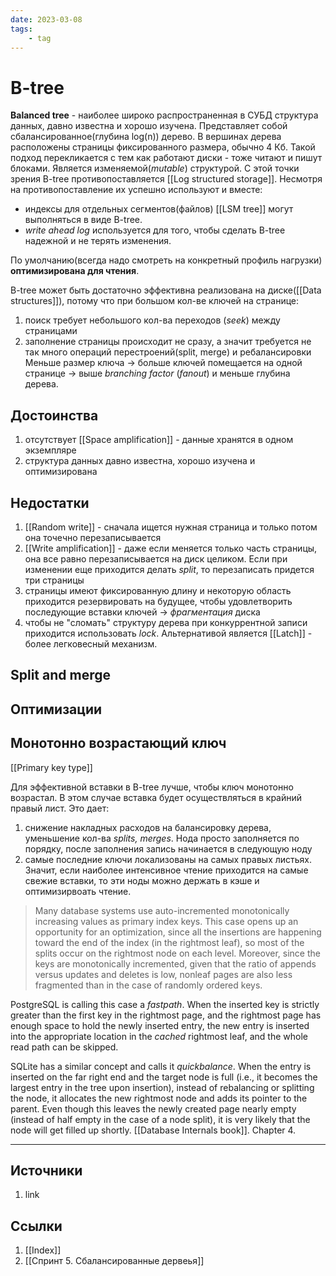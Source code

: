 ```yaml
---
date: 2023-03-08
tags:
    - tag
---
```

# B-tree

**Balanced tree** - наиболее широко распространенная в СУБД структура данных, давно известна и хорошо изучена. Представляет собой сбалансированное(глубина log(n)) дерево. В вершинах дерева расположены страницы фиксированного размера, обычно 4 Кб. Такой подход перекликается с тем как работают диски - тоже читают и пишут блоками. Является изменяемой(*mutable*) структурой. С этой точки зрения B-tree противопоставляется [[Log structured storage]].
Несмотря на противопоставление их успешно используют и вместе:

- индексы для отдельных сегментов(файлов) [[LSM tree]] могут выполняться в виде B-tree. 
- *write ahead log* используется для того, чтобы сделать B-tree надежной и не терять изменения.

По умолчанию(всегда надо смотреть на конкретный профиль нагрузки) **оптимизирована для чтения**.

B-tree может быть достаточно эффективна реализована на диске([[Data structures]]), потому что при большом кол-ве ключей на странице:

1. поиск требует небольшого кол-ва переходов (*seek*) между страницами
1. заполнение страницы происходит не сразу, а значит требуется не так много операций перестроений(split, merge) и ребалансировки
Меньше размер ключа -> больше ключей помещается на одной странице -> выше *branching factor* (*fanout*) и меньше глубина дерева.

## Достоинства

1. отсутствует [[Space amplification]] - данные хранятся в одном экземпляре
1. структура данных давно известна, хорошо изучена и оптимизирована

## Недостатки

1. [[Random write]] - сначала ищется нужная страница и только потом она точечно перезаписывается
1. [[Write amplification]] - даже если меняется только часть страницы, она все равно перезаписывается на диск целиком. Если при изменении еще приходится делать *split*, то перезаписать придется три страницы
1. страницы имеют фиксированную длину и некоторую область приходится резервировать на будущее, чтобы удовлетворить последующие вставки ключей -> *фрагментация* диска
1. чтобы не "сломать" структуру дерева при конкуррентной записи приходится использовать *lock*. Альтернативой является [[Latch]] - более легковесный механизм.

## Split and merge

## Оптимизации

## Монотонно возрастающий ключ

[[Primary key type]]

Для эффективной вставки в B-tree лучше, чтобы ключ монотонно возрастал. В этом случае вставка будет осуществляться в крайний правый лист. Это дает:

1. снижение накладных расходов на балансировку дерева, уменьшение кол-ва *splits, merges*. Нода просто заполняется по порядку, после заполнения запись начинается в следующую ноду
1. самые последние ключи локализованы на самых правых листьях. Значит, если наиболее интенсивное чтение приходится на самые свежие вставки, то эти ноды можно держать в кэше и оптимизирвоать чтение.

> Many database systems use auto-incremented monotonically increasing values as primary index keys. This case opens up an opportunity for an optimization, since all the insertions are happening toward the end of the index (in the rightmost leaf), so most of the splits occur on the rightmost node on each level. Moreover, since the keys are monotonically incremented, given that the ratio of appends versus updates and deletes is low, nonleaf pages are also less fragmented than in the case of randomly ordered keys.

PostgreSQL is calling this case a *fastpath*. When the inserted key is strictly greater than the first key in the rightmost page, and the rightmost page has enough space to hold the newly inserted entry, the new entry is inserted into the appropriate location in the *cached* rightmost leaf, and the whole read path can be skipped.

SQLite has a similar concept and calls it *quickbalance*. When the entry is inserted on the far right end and the target node is full (i.e., it becomes the largest entry in the tree upon insertion), instead of rebalancing or splitting the node, it allocates the new rightmost node and adds its pointer to the parent. Even though this leaves the newly created page nearly empty (instead of half empty in the case of a node split), it is very likely that the node will get filled up shortly. [[Database Internals book]]. Chapter 4.

---

## Источники

1. link

## Ссылки

1. [[Index]]
1. [[Спринт 5. Сбалансированные дервеья]]

